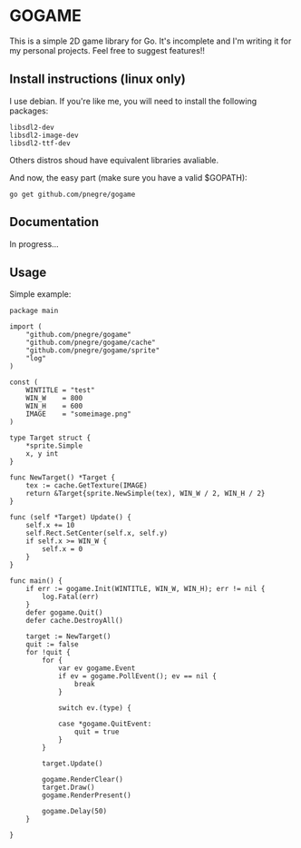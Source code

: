 # GOGAME

This is a simple 2D game library for Go. It's incomplete and I'm writing it for my personal projects. Feel free to suggest features!!

## Install instructions (linux only)

I use debian. If you're like me, you will need to install the following packages:

    libsdl2-dev
    libsdl2-image-dev
    libsdl2-ttf-dev

Others distros shoud have equivalent libraries avaliable.

And now, the easy part (make sure you have a valid $GOPATH):

    go get github.com/pnegre/gogame

## Documentation

In progress...

## Usage

Simple example:

    package main

    import (
        "github.com/pnegre/gogame"
        "github.com/pnegre/gogame/cache"
        "github.com/pnegre/gogame/sprite"
        "log"
    )

    const (
        WINTITLE = "test"
        WIN_W    = 800
        WIN_H    = 600
        IMAGE    = "someimage.png"
    )

    type Target struct {
        *sprite.Simple
        x, y int
    }

    func NewTarget() *Target {
        tex := cache.GetTexture(IMAGE)
        return &Target{sprite.NewSimple(tex), WIN_W / 2, WIN_H / 2}
    }

    func (self *Target) Update() {
        self.x += 10
        self.Rect.SetCenter(self.x, self.y)
        if self.x >= WIN_W {
            self.x = 0
        }
    }

    func main() {
        if err := gogame.Init(WINTITLE, WIN_W, WIN_H); err != nil {
            log.Fatal(err)
        }
        defer gogame.Quit()
        defer cache.DestroyAll()

        target := NewTarget()
        quit := false
        for !quit {
            for {
                var ev gogame.Event
                if ev = gogame.PollEvent(); ev == nil {
                    break
                }

                switch ev.(type) {

                case *gogame.QuitEvent:
                    quit = true
                }
            }

            target.Update()

            gogame.RenderClear()
            target.Draw()
            gogame.RenderPresent()

            gogame.Delay(50)
        }

    }
